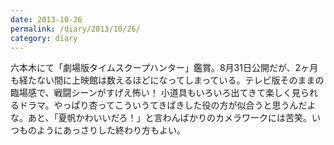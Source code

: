 ```yaml
---
date: 2013-10-26
permalink: /diary/2013/10/26/
category: diary
---
```


六本木にて「劇場版タイムスクープハンター」鑑賞。8月31日公開だが、2ヶ月も経たない間に上映館は数えるほどになってしまっている。テレビ版そのままの臨場感で、戦闘シーンがすげえ怖い！ 小道具もいろいろ出てきて楽しく見られるドラマ。やっぱり杏ってこういうてきぱきした役の方が似合うと思うんだよな。あと、「夏帆かわいいだろ！」と言わんばかりのカメラワークには苦笑。いつものようにあっさりした終わり方もよい。